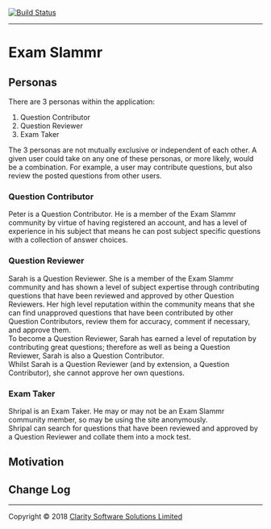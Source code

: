 [![Build Status](https://travis-ci.org/ClaritySoftwareSolutions/exam-slammr.svg)](https://travis-ci.org/ClaritySoftwareSolutions/exam-slammr)

----
# Exam Slammr

## Personas
There are 3 personas within the application:
1. Question Contributor
1. Question Reviewer
1. Exam Taker

The 3 personas are not mutually exclusive or independent of each other. A given user could take on any one of these 
personas, or more likely, would be a combination. For example, a user may contribute questions, but also review the 
posted questions from other users.

### Question Contributor
Peter is a Question Contributor. He is a member of the Exam Slammr community by virtue of having registered
an account, and has a level of experience in his subject that means he can post subject specific questions with
a collection of answer choices.

### Question Reviewer
Sarah is a Question Reviewer. She is a member of the Exam Slammr community and has shown a level of subject expertise
through contributing questions that have been reviewed and approved by other Question Reviewers. Her high level reputation
within the community means that she can find unapproved questions that have been contributed by other Question Contributors,
review them for accuracy, comment if necessary, and approve them.  
To become a Question Reviewer, Sarah has earned a level of reputation by contributing great questions; therefore as well
as being a Question Reviewer, Sarah is also a Question Contributor.  
Whilst Sarah is a Question Reviewer (and by extension, a Question Contributor), she cannot approve her own questions.

### Exam Taker
Shripal is an Exam Taker. He may or may not be an Exam Slammr community member, so may be using the site anonymously.  
Shripal can search for questions that have been reviewed and approved by a Question Reviewer and collate them into a
mock test.

## Motivation

## Change Log

----
Copyright &copy; 2018 [Clarity Software Solutions Limited](https://claritysoftware.co.uk)

